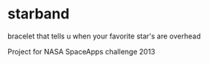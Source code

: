 starband
========

bracelet that tells u when your favorite star's are overhead

Project for NASA SpaceApps challenge 2013
